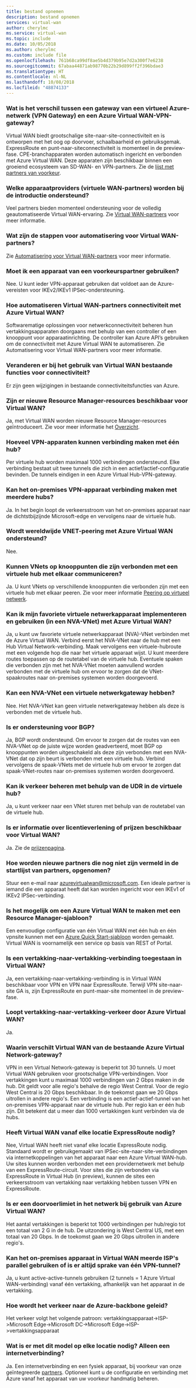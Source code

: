 ```yaml
---
title: bestand opnemen
description: bestand opnemen
services: virtual-wan
author: cherylmc
ms.service: virtual-wan
ms.topic: include
ms.date: 10/05/2018
ms.author: cherylmc
ms.custom: include file
ms.openlocfilehash: 761b68ca99df8ae5b4d379b95e7d2a300f7e6238
ms.sourcegitcommit: 67abaa44871ab98770b22b29d899ff2f396bdae3
ms.translationtype: HT
ms.contentlocale: nl-NL
ms.lasthandoff: 10/08/2018
ms.locfileid: "48874133"
---
```

### <a name="what-is-the-difference-between-an-azure-virtual-network-gateway-vpn-gateway-and-an-azure-virtual-wan-vpngateway"></a>Wat is het verschil tussen een gateway van een virtueel Azure-netwerk (VPN Gateway) en een Azure Virtual WAN-VPN-gateway?

Virtual WAN biedt grootschalige site-naar-site-connectiviteit en is ontworpen met het oog op doorvoer, schaalbaarheid en gebruiksgemak. ExpressRoute en punt-naar-siteconnectiviteit is momenteel in de preview-fase. CPE-branchapparaten worden automatisch ingericht en verbonden met Azure Virtual WAN. Deze apparaten zijn beschikbaar binnen een groeiend ecosysteem van SD-WAN- en VPN-partners. Zie de [lijst met partners van voorkeur](https://go.microsoft.com/fwlink/p/?linkid=2019615).

### <a name="which-device-providers-virtual-wan-partners-are-supported-at-launch-time"></a>Welke apparaatproviders (virtuele WAN-partners) worden bij de introductie ondersteund? 

Veel partners bieden momenteel ondersteuning voor de volledig geautomatiseerde Virtual WAN-ervaring. Zie [Virtual WAN-partners](https://go.microsoft.com/fwlink/p/?linkid=2019615) voor meer informatie. 

### <a name="what-are-the-virtual-wan-partner-automation-steps"></a>Wat zijn de stappen voor automatisering voor Virtual WAN-partners?

Zie [Automatisering voor Virtual WAN-partners](../articles/virtual-wan/virtual-wan-configure-automation-providers.md) voor meer informatie.

### <a name="am-i-required-to-use-a-preferred-partner-device"></a>Moet ik een apparaat van een voorkeurspartner gebruiken?

Nee. U kunt ieder VPN-apparaat gebruiken dat voldoet aan de Azure-vereisten voor IKEv2/IKEv1 IPSec-ondersteuning.

### <a name="how-do-virtual-wan-partners-automate-connectivity-with-azure-virtual-wan"></a>Hoe automatiseren Virtual WAN-partners connectiviteit met Azure Virtual WAN?

Softwarematige oplossingen voor netwerkconnectiviteit beheren hun vertakkingsapparaten doorgaans met behulp van een controller of een knooppunt voor apparaatinrichting. De controller kan Azure API’s gebruiken om de connectiviteit met Azure Virtual WAN te automatiseren. Zie Automatisering voor Virtual WAN-partners voor meer informatie.

### <a name="does-virtual-wan-change-any-existing-connectivity-features"></a>Veranderen er bij het gebruik van Virtual WAN bestaande functies voor connectiviteit?   

Er zijn geen wijzigingen in bestaande connectiviteitsfuncties van Azure.

### <a name="are-there-new-resource-manager-resources-available-for-virtual-wan"></a>Zijn er nieuwe Resource Manager-resources beschikbaar voor Virtual WAN?
  
Ja, met Virtual WAN worden nieuwe Resource Manager-resources geïntroduceert. Zie voor meer informatie het [Overzicht](https://go.microsoft.com/fwlink/p/?LinkId=2004389).

### <a name="how-many-vpn-devices-can-connect-to-a-single-hub"></a>Hoeveel VPN-apparaten kunnen verbinding maken met één hub?

Per virtuele hub worden maximaal 1000 verbindingen ondersteund. Elke verbinding bestaat uit twee tunnels die zich in een actief/actief-configuratie bevinden. De tunnels eindigen in een Azure Virtual Hub-VPN-gateway.

### <a name="can-the-on-premises-vpn-device-connect-to-multiple-hubs"></a>Kan het on-premises VPN-apparaat verbinding maken met meerdere hubs?

Ja. In het begin loopt de verkeersstroom van het on-premises apparaat naar de dichtstbijzijnde Microsoft-edge en vervolgens naar de virtuele hub.

### <a name="is-global-vnet-peering-supported-with-azure-virtual-wan"></a>Wordt wereldwijde VNET-peering met Azure Virtual WAN ondersteund? 

 Nee.

### <a name="can-spoke-vnets-connected-to-a-virtual-hub-communicate-with-each-other"></a>Kunnen VNets op knooppunten die zijn verbonden met een virtuele hub met elkaar communiceren?

Ja. U kunt VNets op verschillende knooppunten die verbonden zijn met een virtuele hub met elkaar peeren. Zie voor meer informatie [Peering op virtueel netwerk](../articles/virtual-network/virtual-network-peering-overview.md).

### <a name="can-i-deploy-and-use-my-favorite-network-virtual-appliance-in-an-nva-vnet-with-azure-virtual-wan"></a>Kan ik mijn favoriete virtuele netwerkapparaat implementeren en gebruiken (in een NVA-VNet) met Azure Virtual WAN?

Ja, u kunt uw favoriete virtuele netwerkapparaat (NVA)-VNet verbinden met de Azure Virtual WAN. Verbind eerst het NVA-VNet naar de hub met een Hub Virtual Network-verbinding. Maak vervolgens een virtuele-hubroute met een volgende hop die naar het virtuele apparaat wijst. U kunt meerdere routes toepassen op de routetabel van de virtuele hub. Eventuele spaken die verbonden zijn met het NVA-VNet moeten aanvullend worden verbonden met de virtuele hub om ervoor te zorgen dat de VNet-spaakroutes naar on-premises systemen worden doorgevoerd.

### <a name="can-an-nva-vnet-have-a-virtual-network-gateway"></a>Kan een NVA-VNet een virtuele netwerkgateway hebben?

Nee. Het NVA-VNet kan geen virtuele netwerkgateway hebben als deze is verbonden met de virtuele hub. 

### <a name="is-there-support-for-bgp"></a>Is er ondersteuning voor BGP?

Ja, BGP wordt ondersteund. Om ervoor te zorgen dat de routes van een NVA-VNet op de juiste wijze worden geadverteerd, moet BGP op knooppunten worden uitgeschakeld als deze zijn verbonden met een NVA-VNet dat op zijn beurt is verbonden met een virtuele hub. Verbind vervolgens de spaak-VNets met de virtuele hub om ervoor te zorgen dat spaak-VNet-routes naar on-premises systemen worden doorgevoerd.

### <a name="can-i-direct-traffic-using-udr-in-the-virtual-hub"></a>Kan ik verkeer beheren met behulp van de UDR in de virtuele hub?

Ja, u kunt verkeer naar een VNet sturen met behulp van de routetabel van de virtuele hub.

### <a name="is-there-any-licensing-or-pricing-information-for-virtual-wan"></a>Is er informatie over licentieverlening of prijzen beschikbaar voor Virtual WAN?
 
Ja. Zie de [prijzenpagina](https://azure.microsoft.com/pricing/details/virtual-wan/).

### <a name="how-do-new-partners-that-are-not-listed-in-your-launch-partner-list-get-onboarded"></a>Hoe worden nieuwe partners die nog niet zijn vermeld in de startlijst van partners, opgenomen?

Stuur een e-mail naar azurevirtualwan@microsoft.com. Een ideale partner is iemand die een apparaat heeft dat kan worden ingericht voor een IKEv1 of IKEv2 IPSec-verbinding.

### <a name="is-it-possible-to-construct-azure-virtual-wan-with-a-resource-manager-template"></a>Is het mogelijk om een Azure Virtual WAN te maken met een Resource Manager-sjabloon?

Een eenvoudige configuratie van één Virtual WAN met één hub en één vpnsite kunnen met een [Azure Quick Start-sjabloon](https://azure.microsoft.com/resources/templates/?resourceType=Microsoft.Network) worden gemaakt. Virtual WAN is voornamelijk een service op basis van REST of Portal.

### <a name="is-branch-to-branch-connectivity-allowed-in-virtual-wan"></a>Is een vertakking-naar-vertakking-verbinding toegestaan in Virtual WAN?

Ja, een vertakking-naar-vertakking-verbinding is in Virtual WAN beschikbaar voor VPN en VPN naar ExpressRoute. Terwijl VPN site-naar-site GA is, zijn ExpressRoute en punt-maar-site momenteel in de preview-fase.

### <a name="does-branch-to-branch-traffic-traverse-through-the-azure-virtual-wan"></a>Loopt vertakking-naar-vertakking-verkeer door Azure Virtual WAN?

Ja.

### <a name="how-is-virtual-wan-different-from-the-existing-azure-virtual-network-gateway"></a>Waarin verschilt Virtual WAN van de bestaande Azure Virtual Network-gateway?

VPN in een Virtual Network-gateway is beperkt tot 30 tunnels. U moet Virtual WAN gebruiken voor grootschalige VPN-verbindingen. Voor vertakkingen kunt u maximaal 1000 verbindingen van 2 Gbps maken in de hub. Dit geldt voor alle regio's behalve de regio West Central. Voor de regio West Central is 20 Gbps beschikbaar. In de toekomst gaan we 20 Gbps uitrollen in andere regio's. Een verbinding is een actief-actief-tunnel van het on-premises VPN-apparaat naar de virtuele hub. Per regio kan er één hub zijn. Dit betekent dat u meer dan 1000 vertakkingen kunt verbinden via de hubs.

### <a name="does-this-virtual-wan-require-expressroute-from-each-site"></a>Heeft Virtual WAN vanaf elke locatie ExpressRoute nodig?

Nee, Virtual WAN heeft niet vanaf elke locatie ExpressRoute nodig. Standaard wordt er gebruikgemaakt van IPSec-site-naar-site-verbindingen via internetkoppelingen van het apparaat naar een Azure Virtual WAN-hub. Uw sites kunnen worden verbonden met een providernetwerk met behulp van een ExpressRoute-circuit. Voor sites die zijn verbonden via ExpressRoute in Virtual Hub (in preview), kunnen de sites een verkeersstroom van vertakking naar vertakking hebben tussen VPN en ExpressRoute. 

### <a name="is-there-a-network-throughput-limit-when-using-azure-virtual-wan"></a>Is er een doorvoerlimiet in het netwerk bij gebruik van Azure Virtual WAN?

Het aantal vertakkingen is beperkt tot 1000 verbindingen per hub/regio tot een totaal van 2 G in de hub. De uitzondering is West Central US, met een totaal van 20 Gbps. In de toekomst gaan we 20 Gbps uitrollen in andere regio's.

### <a name="does-virtual-wan-allow-the-on-premises-device-to-utilize-multiple-isps-in-parallel-or-is-it-always-a-single-vpn-tunnel"></a>Kan het on-premises apparaat in Virtual WAN meerde ISP's parallel gebruiken of is er altijd sprake van één VPN-tunnel?

Ja, u kunt active-active-tunnels gebruiken (2 tunnels = 1 Azure Virtual WAN-verbinding) vanaf één vertakking, afhankelijk van het apparaat in de vertakking.

### <a name="how-is-traffic-routed-on-the-azure-backbone"></a>Hoe wordt het verkeer naar de Azure-backbone geleid?

Het verkeer volgt het volgende patroon: vertakkingsapparaat->ISP->Microsoft Edge->Microsoft DC->Microsoft Edge->ISP->vertakkingsapparaat

### <a name="in-this-model-what-do-you-need-at-each-site-just-an-internet-connection"></a>Wat is er met dit model op elke locatie nodig? Alleen een internetverbinding?

Ja. Een internetverbinding en een fysiek apparaat, bij voorkeur van onze geïntegreerde [partners](https://go.microsoft.com/fwlink/p/?linkid=2019615). Optioneel kunt u de configuratie en verbinding met Azure vanaf het apparaat van uw voorkeur handmatig beheren.
